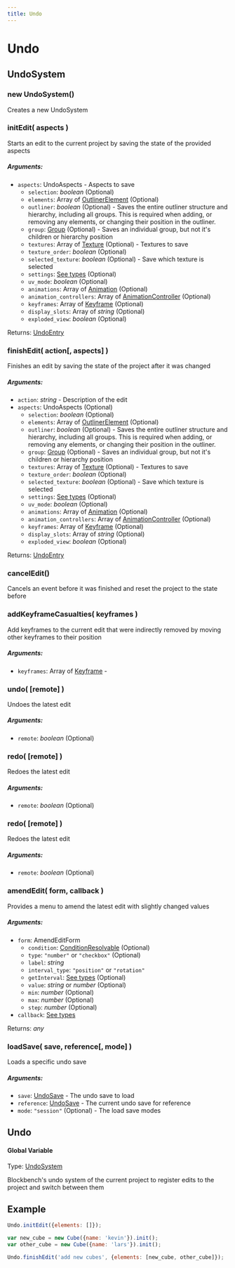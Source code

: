 ```yaml
---
title: Undo
---
```


# Undo
## UndoSystem
### new UndoSystem()
Creates a new UndoSystem



### initEdit( aspects )
Starts an edit to the current project by saving the state of the provided aspects

##### Arguments:
* `aspects`: UndoAspects - Aspects to save
	* `selection`: *boolean* (Optional)
	* `elements`: Array of [OutlinerElement](outliner#outlinerelement) (Optional)
	* `outliner`: *boolean* (Optional) - Saves the entire outliner structure and hierarchy, including all groups. This is required when adding, or removing any elements, or changing their position in the outliner.
	* `group`: [Group](group#group-1) (Optional) - Saves an individual group, but not it's children or hierarchy position
	* `textures`: Array of [Texture](textures#texture) (Optional) - Textures to save
	* `texture_order`: *boolean* (Optional)
	* `selected_texture`: *boolean* (Optional) - Save which texture is selected
	* `settings`: [See types]() (Optional)
	* `uv_mode`: *boolean* (Optional)
	* `animations`: Array of [Animation](#Animation) (Optional)
	* `animation_controllers`: Array of [AnimationController](animation_controller#animationcontroller) (Optional)
	* `keyframes`: Array of [Keyframe](#Keyframe) (Optional)
	* `display_slots`: Array of *string* (Optional)
	* `exploded_view`: *boolean* (Optional)

Returns: [UndoEntry](https://github.com/JannisX11/blockbench-types/blob/639b9fd/types/undo.d.ts#L50)

### finishEdit( action[, aspects] )
Finishes an edit by saving the state of the project after it was changed

##### Arguments:
* `action`: *string* - Description of the edit
* `aspects`: UndoAspects (Optional)
	* `selection`: *boolean* (Optional)
	* `elements`: Array of [OutlinerElement](outliner#outlinerelement) (Optional)
	* `outliner`: *boolean* (Optional) - Saves the entire outliner structure and hierarchy, including all groups. This is required when adding, or removing any elements, or changing their position in the outliner.
	* `group`: [Group](group#group-1) (Optional) - Saves an individual group, but not it's children or hierarchy position
	* `textures`: Array of [Texture](textures#texture) (Optional) - Textures to save
	* `texture_order`: *boolean* (Optional)
	* `selected_texture`: *boolean* (Optional) - Save which texture is selected
	* `settings`: [See types]() (Optional)
	* `uv_mode`: *boolean* (Optional)
	* `animations`: Array of [Animation](#Animation) (Optional)
	* `animation_controllers`: Array of [AnimationController](animation_controller#animationcontroller) (Optional)
	* `keyframes`: Array of [Keyframe](#Keyframe) (Optional)
	* `display_slots`: Array of *string* (Optional)
	* `exploded_view`: *boolean* (Optional)

Returns: [UndoEntry](https://github.com/JannisX11/blockbench-types/blob/639b9fd/types/undo.d.ts#L50)

### cancelEdit()
Cancels an event before it was finished and reset the project to the state before



### addKeyframeCasualties( keyframes )
Add keyframes to the current edit that were indirectly removed by moving other keyframes to their position

##### Arguments:
* `keyframes`: Array of [Keyframe](#Keyframe) -


### undo( [remote] )
Undoes the latest edit

##### Arguments:
* `remote`: *boolean* (Optional)


### redo( [remote] )
Redoes the latest edit

##### Arguments:
* `remote`: *boolean* (Optional)

### redo( [remote] )
Redoes the latest edit

##### Arguments:
* `remote`: *boolean* (Optional)


### amendEdit( form, callback )
Provides a menu to amend the latest edit with slightly changed values

##### Arguments:
* `form`: AmendEditForm
	* `condition`: [ConditionResolvable](https://github.com/JannisX11/blockbench-types/blob/main/types/util.d.ts#L1) (Optional)
	* `type`: `"number"` or `"checkbox"` (Optional)
	* `label`: *string*
	* `interval_type`: `"position"` or `"rotation"`
	* `getInterval`: [See types](https://github.com/JannisX11/blockbench-types/blob/639b9fd/types/undo.d.ts#L61) (Optional)
	* `value`: *string* or *number* (Optional)
	* `min`: *number* (Optional)
	* `max`: *number* (Optional)
	* `step`: *number* (Optional)
* `callback`: [See types](https://github.com/JannisX11/blockbench-types/blob/639b9fd/types/undo.d.ts#L104)

Returns: *any*

### loadSave( save, reference[, mode] )
Loads a specific undo save

##### Arguments:
* `save`: [UndoSave](https://github.com/JannisX11/blockbench-types/blob/639b9fd/types/undo.d.ts#L29) - The undo save to load
* `reference`: [UndoSave](https://github.com/JannisX11/blockbench-types/blob/639b9fd/types/undo.d.ts#L29) - The current undo save for reference
* `mode`: `"session"` (Optional) - The load save modes



## Undo
#### Global Variable

Type: [UndoSystem](undo#undosystem)

Blockbench's undo system of the current project to register edits to the project and switch between them

## Example



```javascript
Undo.initEdit({elements: []});

var new_cube = new Cube({name: 'kevin'}).init();
var other_cube = new Cube({name: 'lars'}).init();

Undo.finishEdit('add new cubes', {elements: [new_cube, other_cube]});
```

